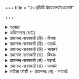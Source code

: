 +++
title = "२५ पृथिवि देवयजन्योषध्यास्ते"

+++
<details><summary>पदपाठः</summary>

पृथि॑वि। दे॒व॒य॒ज॒नीति॑ देवऽयजनि। ओष॑ध्याः। ते॒। मूल॑म्। मा। हि॒ꣳसि॒ष॒म्। व्र॒जम्। ग॒च्छ॒। गो॒ष्ठान॑म्। गो॒स्थान॒मिति॑ गो॒ऽस्थान॑म्। वर्ष॑तु। ते॒। द्यौः। ब॒धा॒न। दे॒व॒। स॒वि॒त॒रिति॑ सवितः। प॒र॒म्। अस्या॑म्। पृ॒थि॒व्याम्। श॒तेन॑। पाशैः॑। यः। अ॒स्मान्। द्वेष्टि॑। यम्। च॒। व॒यम्। द्वि॒ष्मः। तम्। अतः॑। मा। मौ॒क्। २५।
</details>

<details><summary>अधिमन्त्रम् (VC)</summary>

- सविता देवता
- परमेष्ठी प्रजापतिर्ऋषिः
- विराड् ब्राह्मी त्रिष्टुप्
- धैवतः
</details>

<details><summary>दयानन्द-सरस्वती (हि) - विषयः</summary>

फिर उक्त यज्ञ कहाँ जाके क्या करनेवाला होता है, इस विषय का उपदेश अगले मन्त्र में किया है ॥
</details>

<details><summary>दयानन्द-सरस्वती (हि) - पदार्थः</summary>

पदार्थान्वयभाषाः -  हे (देव) सूर्य्यादि जगत् के प्रकाश करने तथा (सवितः) राज्य और ऐश्वर्य्य के देनेवाले परमेश्वर ! (ते) आपकी कृपा से मैं (देवयजनि) विद्वानों के यज्ञ करने की जगह (ते) यह जो (पृथिवि) भूमि है, उसके [और (ओषध्याः) जो यवादि ओषधि हैं] उनके (मूलम्) वृद्धि करनेवाले मूल को (मा हिꣳसिषम्) नाश न करूँ और मैं (पृथिव्याम्) अनेक प्रकार सुखदायक भूमि में (यः) जिस यज्ञ का अनुष्ठान करता हूँ, वह (व्रजम्) जलवृष्टिकारक मेघ को (गच्छ) प्राप्त हो, वहाँ जाकर (गोष्ठानम्) सूर्य्य की किरणों के गुणों से (वर्षतु) वर्षाता है और (द्यौः) सूर्य्य के प्रकाश को (वर्षतु) वर्षाता है। हे वीर पुरुषो ! आप (अस्याम्) इस उत्कृष्ट पृथिवी में (यः) जो कोई अधर्मात्मा डाकू (अस्मान्) सब के उपकार करनेवाले धर्मात्मा सज्जन हम लोगों से (द्वेष्टि) विरोध करता है (च) और (यम्) जिस दुष्ट शत्रु से (वयम्) धार्मिक शूर हम लोग (द्विष्मः) विरोध करें, (तम्) उस दुष्ट (परम्) शत्रु को (शतेन) अनेक (पाशैः) बन्धनों से (बधान) बाँधो और उसको (अतः) इस बन्धन से कभी (मा मौक्) मत छोड़ो ॥२५॥
</details>

<details><summary>दयानन्द-सरस्वती (हि) - भावार्थः</summary>

भावार्थभाषाः -  ईश्वर आज्ञा देता है कि विद्वान् मनुष्यों को पृथिवी का राज्य तथा उसी पृथिवी में तीन प्रकार के यज्ञ और ओषधियाँ इनका नाश कभी न करना चाहिये। जो यज्ञ अग्नि में हवन किये हुए पदार्थों का धूम मेघमण्डल को जाकर शुद्धि के द्वारा अत्यन्त सुख उत्पन्न करनेवाला होता है, इससे यह यज्ञ किसी पुरुष को कभी छोड़ने योग्य नहीं है तथा जो दुष्ट मनुष्य हैं, उनको इस पृथिवी पर अनेक बन्धनों से बाँधे और उनको कभी न छोड़ें, जिससे कि वे दुष्ट कर्मों से निवृत्त हों और सब मनुष्यों को चाहिये कि परस्पर ईर्ष्या-द्वेष से अलग होकर एक-दूसरे की सब प्रकार सुख की उन्नति के लिये सदा यत्न करें ॥२५॥
</details>

<details><summary>दयानन्द-सरस्वती (सं) - विषयः</summary>

पुनः स यज्ञः क्व गत्वा किंकारी भवतीत्युपदिश्यते ॥
</details>

<details><summary>दयानन्द-सरस्वती (सं) - पदार्थः</summary>

पदार्थान्वयभाषाः -  हे देव सवितः परमात्मन् ! ते तव कृपयाऽहं देवयजानि देवयज्ञाधिकरणायास्तेऽस्याः पृथिवि भूमेर्मूलं वृद्धिहेतुं मा हिंसिषं मया पृथिव्यां योऽयं यज्ञोऽनुष्ठीयते स व्रजं मेघं गच्छ गच्छतु गत्वा गोष्ठानं वर्षतु द्यौर्वर्षतु। हे वीर ! त्वमस्यां योऽस्मान् द्वेष्टि यं च वयं द्विष्मस्तं परं शत्रुं शतेन पाशैर्बधान बन्धय। तमसो बन्धनात् कदाचिन्मा मौक् मा मोचय ॥२५॥
</details>

<details><summary>दयानन्द-सरस्वती (सं) - भावार्थः</summary>

भावार्थभाषाः -  ईश्वर आज्ञापयति विद्वद्भिर्मनुष्यैः पृथिव्यां राज्यस्य त्रिविधस्य यज्ञस्यौषधीनां च हिंसनं कदाचिन्नैव कार्य्यम्। योऽग्नौ हुतद्रव्यस्य सुगन्ध्यादिगुणविशिष्टो धूमो मेघमण्डलं गत्वा सूर्य्यवायुभ्यां छिन्नस्याकर्षितस्य धारितस्य जलसमूहस्य शुद्धिकरो भूत्वाऽस्यां पृथिव्यां वायुजलौषधिशुद्धिद्वारा महत्सुखं संपादयति। तस्मात् स यज्ञः केनापि कदाचिन्नैव त्याज्यः। ये दुष्टा मनुष्यास्तानस्यां पृथिव्यामनेकैः पाशैर्बध्वा दुष्टकर्मभ्यो निवर्त्य कदाचित्ते न मोचनीयाः। अन्यच्च परस्परं द्वेषं विहायान्योऽन्यस्य सुखोन्नतये सदैव प्रयतितव्यमिति ॥२५॥
</details>

<details><summary>सविता जोशी ← दयानन्दः (म) - भावार्थः</summary>

भावार्थभाषाः -  ईश्वराची ही आज्ञा आहे की, विद्वान माणसांनी पृथ्वीवरील राज्य, तीन प्रकारचे यज्ञ व औषधीयुक्त वृक्षांचा नाश करता कामा नये. यज्ञात अग्नीमुळे उत्पन्न झालेला धूर मेघमंडळात जातो व शुद्धी करून सुख उत्पन्न करतो त्यासाठी माणसांनी यज्ञाचा त्याग कधीही करू नये व विरोध करणाऱ्या दुष्ट माणसांवर असे निर्बंध घालावेत की ज्यामुळे ते दुष्ट कर्मापासून परावृत्त होतील. सर्व माणसांचे हे कर्तव्य आहे की, त्यांनी परस्परांशी ईर्षा व द्वेषाने न वागता एकमेकांच्या उन्नतीसाठी प्रयत्न करावेत.
</details>